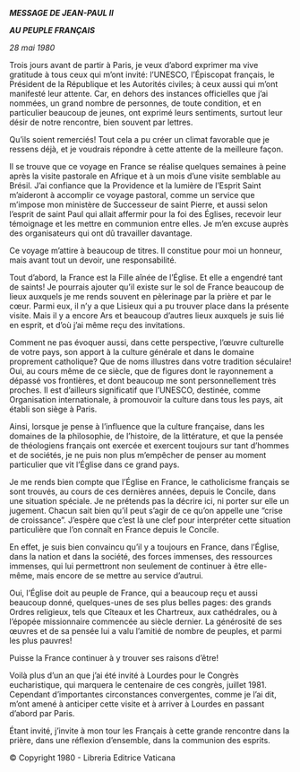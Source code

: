 ***MESSAGE DE JEAN-PAUL II***

***AU PEUPLE FRANÇAIS***

*28 mai 1980*

Trois jours avant de partir à Paris, je veux d’abord exprimer ma vive gratitude à tous ceux qui m’ont invité: l’UNESCO, l’Épiscopat français, le Président de la République et les Autorités civiles; à ceux aussi qui m’ont manifesté leur attente. Car, en dehors des instances officielles que j’ai nommées, un grand nombre de personnes, de toute condition, et en particulier beaucoup de jeunes, ont exprimé leurs sentiments, surtout leur désir de notre rencontre, bien souvent par lettres.

Qu’ils soient remerciés! Tout cela a pu créer un climat favorable que je ressens déjà, et je voudrais répondre à cette attente de la meilleure façon.

Il se trouve que ce voyage en France se réalise quelques semaines à peine après la visite pastorale en Afrique et à un mois d’une visite semblable au Brésil. J’ai confiance que la Providence et la lumière de l’Esprit Saint m’aideront à accomplir ce voyage pastoral, comme un service que m’impose mon ministère de Successeur de saint Pierre, et aussi selon l’esprit de saint Paul qui allait affermir pour la foi des Églises, recevoir leur témoignage et les mettre en communion entre elles. Je m’en excuse auprès des organisateurs qui ont dû travailler davantage.

Ce voyage m’attire à beaucoup de titres. Il constitue pour moi un honneur, mais avant tout un devoir, une responsabilité.

Tout d’abord, la France est la Fille aînée de l’Église. Et elle a engendré tant de saints! Je pourrais ajouter qu’il existe sur le sol de France beaucoup de lieux auxquels je me rends souvent en pèlerinage par la prière et par le cœur. Parmi eux, il n’y a que Lisieux qui a pu trouver place dans la présente visite. Mais il y a encore Ars et beaucoup d’autres lieux auxquels je suis lié en esprit, et d’où j’ai même reçu des invitations.

Comment ne pas évoquer aussi, dans cette perspective, l’œuvre culturelle de votre pays, son apport à la culture générale et dans le domaine proprement catholique? Que de noms illustres dans votre tradition séculaire! Oui, au cours même de ce siècle, que de figures dont le rayonnement a dépassé vos frontières, et dont beaucoup me sont personnellement très proches. Il est d’ailleurs significatif que l’UNESCO, destinée, comme Organisation internationale, à promouvoir la culture dans tous les pays, ait établi son siège à Paris.

Ainsi, lorsque je pense à l’influence que la culture française, dans les domaines de la philosophie, de l’histoire, de la littérature, et que la pensée de théologiens français ont exercée et exercent toujours sur tant d’hommes et de sociétés, je ne puis non plus m’empêcher de penser au moment particulier que vit l’Église dans ce grand pays.

Je me rends bien compte que l’Église en France, le catholicisme français se sont trouvés, au cours de ces dernières années, depuis le Concile, dans une situation spéciale. Je ne prétends pas la décrire ici, ni porter sur elle un jugement. Chacun sait bien qu’il peut s’agir de ce qu’on appelle une “crise de croissance”. J’espère que c’est là une clef pour interpréter cette situation particulière que l’on connaît en France depuis le Concile.

En effet, je suis bien convaincu qu’il y a toujours en France, dans l’Église, dans la nation et dans la société, des forces immenses, des ressources immenses, qui lui permettront non seulement de continuer à être elle-même, mais encore de se mettre au service d’autrui.

Oui, l’Église doit au peuple de France, qui a beaucoup reçu et aussi beaucoup donné, quelques-unes de ses plus belles pages: des grands Ordres religieux, tels que Cîteaux et les Chartreux, aux cathédrales, ou à l’épopée missionnaire commencée au siècle dernier. La générosité de ses œuvres et de sa pensée lui a valu l’amitié de nombre de peuples, et parmi les plus pauvres!

Puisse la France continuer à y trouver ses raisons d’être!

Voilà plus d’un an que j’ai été invité à Lourdes pour le Congrès eucharistique, qui marquera le centenaire de ces congrès, juillet 1981. Cependant d’importantes circonstances convergentes, comme je l’ai dit, m’ont amené à anticiper cette visite et à arriver à Lourdes en passant d’abord par Paris.

Étant invité, j’invite à mon tour les Français à cette grande rencontre dans la prière, dans une réflexion d’ensemble, dans la communion des esprits.

© Copyright 1980 - Libreria Editrice Vaticana